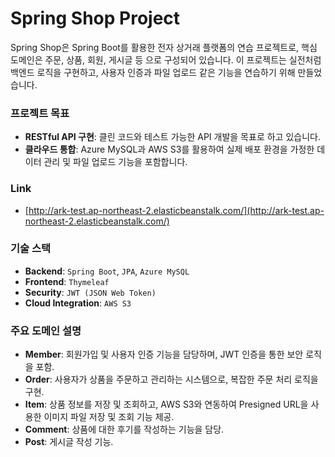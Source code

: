 # Spring Shop Project

Spring Shop은 Spring Boot를 활용한 전자 상거래 플랫폼의 연습 프로젝트로, 핵심 도메인은 주문, 상품, 회원, 게시글 등 으로 구성되어 있습니다. 이 프로젝트는
실전처럼 백엔드 로직을 구현하고, 사용자 인증과 파일 업로드 같은 기능을 연습하기 위해 만들었습니다.

### 프로젝트 목표

- **RESTful API 구현**: 클린 코드와 테스트 가능한 API 개발을 목표로 하고 있습니다.
- **클라우드 통합**: Azure MySQL과 AWS S3를 활용하여 실제 배포 환경을 가정한 데이터 관리 및 파일 업로드 기능을 포함합니다.

### Link

* [http://ark-test.ap-northeast-2.elasticbeanstalk.com/](http://ark-test.ap-northeast-2.elasticbeanstalk.com/)

### 기술 스택

- **Backend**: `Spring Boot`, `JPA`, `Azure MySQL`
- **Frontend**: `Thymeleaf`
- **Security**: `JWT (JSON Web Token)`
- **Cloud Integration**: `AWS S3`

### 주요 도메인 설명

- **Member**: 회원가입 및 사용자 인증 기능을 담당하며, JWT 인증을 통한 보안 로직을 포함.
- **Order**: 사용자가 상품을 주문하고 관리하는 시스템으로, 복잡한 주문 처리 로직을 구현.
- **Item**: 상품 정보를 저장 및 조회하고, AWS S3와 연동하여 Presigned URL을 사용한 이미지 파일 저장 및 조회 기능 제공.
- **Comment**: 상품에 대한 후기를 작성하는 기능을 담당.
- **Post**: 게시글 작성 기능.
